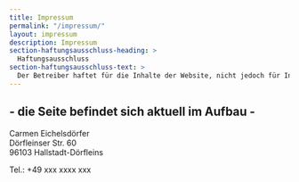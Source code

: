 ```yaml
---
title: Impressum
permalink: "/impressum/"
layout: impressum
description: Impressum
section-haftungsausschluss-heading: >
  Haftungsausschluss
section-haftungsausschluss-text: >
  Der Betreiber haftet für die Inhalte der Website, nicht jedoch für Inhalte weiterführender Links. Demnach gilt eine Haftungsbeschränkung für externe Links. Es gilt ferner das Urheberrecht.
---
```


<h2 class="text-center w-100">
- die Seite befindet sich aktuell im Aufbau -
</h2>

Carmen Eichelsdörfer<br>
Dörfleinser Str. 60<br>
96103 Hallstadt-Dörfleins

Tel.: +49 xxx xxxx xxx
